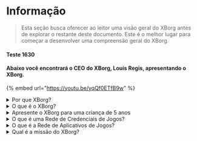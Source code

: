 # Informação

> Esta seção busca oferecer ao leitor uma visão geral do XBorg antes de explorar o restante deste documento. Este é o melhor lugar para começar a desenvolver uma compreensão geral do XBorg.

#### Teste 1630

#### Abaixo você encontrará o CEO do XBorg, Louis Regis, apresentando o XBorg.

{% embed url="https://youtu.be/yqQf0ETfB9w" %}

<details>

<summary>Por que XBorg?</summary>

Na sociedade atual, onde o tempo de lazer está se tornando cada vez mais abundante, os jogadores passam horas incontáveis imersos em mundos de jogos. No entanto, os dados gerados por essas experiências muitas vezes são subvalorizados e fragmentados em vários jogos. O XBorg reconhece o valor do tempo dos jogadores e busca tornar seus dados significativos e valiosos.

O problema dos dados fragmentados dos jogadores é agravado pelo fato de que os jogadores nem sempre são recompensados por suas contribuições para o sucesso de um jogo. Apesar de serem uma parte integral do ecossistema de jogos, os jogadores muitas vezes não percebem nenhum valor gerado por sua jogabilidade. Esse problema significativo afeta inúmeros jogadores e requer uma solução.

</details>

<details>

<summary>O que é o XBorg?</summary>

O XBorg está revolucionando a indústria de jogos, capacitando os jogadores a criar sua identidade digital de jogos por meio de uma rede de credenciais. Ele abre caminho para uma nova geração de aplicativos e casos de uso de jogos aprimorados.

Com o potencial de atrair dezenas de milhões de jogadores para o ecossistema Web3, o XBorg está transformando o futuro dos jogos como o conhecemos.

O XBorg é apoiado pelas melhores marcas e investidores do Web3 e abriga os jogadores mais competitivos do Web3 gaming.

</details>

<details>

<summary>Apresente o XBorg para uma criança de 5 anos</summary>

Ei, criança! Você já jogou algum jogo no seu tablet ou celular? Bem, tem uma coisa muito legal chamada XBorg que vai deixar sua experiência de jogo ainda mais divertida!

O XBorg é como uma ferramenta especial que ajuda você a criar seu próprio personagem digital que você pode usar para jogar. É como criar seu próprio super-herói!

E a melhor parte é que seu super-herói te dá superpoderes em outros aplicativos de jogos legais também. É como dar superpoderes para todos os jogadores do planeta.

O XBorg está sendo apoiado por pessoas muito importantes e inteligentes que acham que isso vai mudar a forma como jogamos no futuro. Então se prepare, porque o XBorg vai ser muito importante!

</details>

<details>

<summary>O que é uma Rede de Credenciais de Jogos?</summary>

A rede de credenciais é como um hub pessoal de dados de jogos para cada jogador. Ela agrega todas as credenciais de jogos de diferentes jogos e aplicativos em um único ID, como o desempenho em um jogo, as comunidades de jogos a que pertencem e o número de torneios que venceram. É a identidade digital dos jogadores.

Nosso sistema rastreia três tipos de dados do usuário:

1. Engajamento em esports
2. Desempenho em jogos
3. Atividade social/fã

Coletamos esses dados de plataformas populares como Steam, FaceIt, Riot Games, Twitter, Discord e fontes on-chain.

Tecnicamente falando, a Rede de Credenciais de Jogos usa tokens soulbound dos jogadores (NFTs não transferíveis) para armazenar suas métricas com segurança. Nosso agregador avançado de dados, o XBorg, garante que os jogadores sejam os proprietários de seus dados.

A rede de credenciais é o bloco de construção que permite a criação de aplicativos de jogos aprimorados e jogos conectados à identidade dos jogadores.

Portanto, imagine o protocolo Lens para jogos.

</details>

<details>

<summary>O que é a Rede de Aplicativos de Jogos?</summary>

A rede de aplicativos de jogos é uma coleção de aplicativos de jogos que usam a identidade digital de um jogador. Nossa rede de credenciais pode ser usada para criar aplicativos de jogos mais avançados, como uma plataforma de torneios que combina jogadores com base em seu histórico, um lançador de GameFi soulbound ou um aplicativo de namoro de jogos que combina jogadores com base em suas credenciais. As marcas também podem usar essa rede para aquisição de usuários com base em dados de jogadores. A rede de aplicativos de jogos oferece possibilidades infinitas para uma experiência de jogo mais personalizada e agradável.\
\
Temos a intenção de que o uso da rede de credenciais seja sem permissão, para que qualquer desenvolvedor possa criar novos aplicativos legais :)

</details>

<details>

<summary>Qual é a missão do XBorg?</summary>

Nossa missão no XBorg é capacitar jogadores globalmente, oferecendo a eles oportunidades de propriedade, governança e experiências de usuário superiores. Acreditamos firmemente que o futuro dos jogos está nas mãos dos jogadores, e estamos comprometidos em ser a plataforma onde eles podem criar e possuir novos casos de uso para a indústria de jogos.

No XBorg, priorizamos as necessidades dos nossos jogadores e nos esforçamos para criar um ambiente que promova a colaboração, a governança aberta, a descentralização e a inovação. Nosso objetivo é construir uma comunidade global de jogadores que possam assumir o controle de suas experiências de jogo, criar seus próprios aplicativos e contribuir para o crescimento da indústria.

Estamos dedicados a alcançar isso trabalhando em estreita colaboração com nossos jogadores para criar um mundo melhor para os jogadores em todos os lugares.

</details>